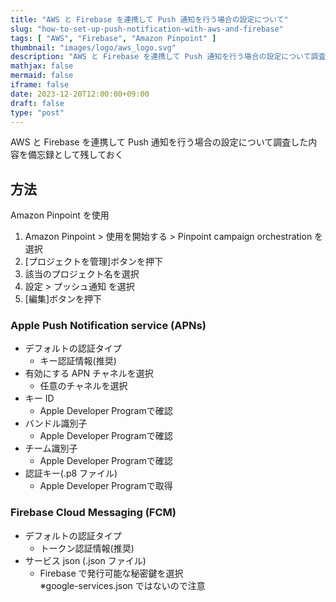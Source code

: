 ```yaml
---
title: "AWS と Firebase を連携して Push 通知を行う場合の設定について"
slug: "how-to-set-up-push-notification-with-aws-and-firebase"
tags: [ "AWS", "Firebase", "Amazon Pinpoint" ]
thumbnail: "images/logo/aws_logo.svg"
description: "AWS と Firebase を連携して Push 通知を行う場合の設定について調査した内容を備忘録として残しておく"
mathjax: false
mermaid: false
iframe: false
date: 2023-12-20T12:00:00+09:00
draft: false
type: "post"
---
```


AWS と Firebase を連携して Push 通知を行う場合の設定について調査した内容を備忘録として残しておく

## 方法

Amazon Pinpoint を使用

1. Amazon Pinpoint > 使用を開始する > Pinpoint campaign orchestration を選択
2. [プロジェクトを管理]ボタンを押下
3. 該当のプロジェクト名を選択
4. 設定 > プッシュ通知 を選択
5. [編集]ボタンを押下

### Apple Push Notification service (APNs)

* デフォルトの認証タイプ
  * キー認証情報(推奨)
* 有効にする APN チャネルを選択
  * 任意のチャネルを選択
* キー ID
  * Apple Developer Programで確認
* バンドル識別子
  * Apple Developer Programで確認
* チーム識別子
  * Apple Developer Programで確認
* 認証キー(.p8 ファイル)
  * Apple Developer Programで取得

### Firebase Cloud Messaging (FCM)

* デフォルトの認証タイプ
  * トークン認証情報(推奨)
* サービス json (.json ファイル)
  * Firebase で発行可能な秘密鍵を選択  
    ※google-services.json ではないので注意
